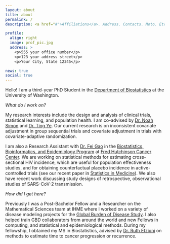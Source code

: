 ```yaml
---
layout: about
title: about
permalink: /
description: <a href="#">Affiliations</a>. Address. Contacts. Moto. Etc.

profile:
  align: right
  image: prof_pic.jpg
  address: >
    <p>555 your office number</p>
    <p>123 your address street</p>
    <p>Your City, State 12345</p>

news: true
social: true
---
```


Hello! I am a third-year PhD Student in the [Department of Biostatistics](https://www.biostat.washington.edu) at the University of Washington.

*What do I work on?*

My research interests include the design and analysis of clinical trials, statistical learning, and population health. I am co-advised by [Dr. Noah Simon](http://faculty.washington.edu/nrsimon/) and [Dr. Ting Ye](https://sites.google.com/view/tingye). Our current research is on inconsistent covariate adjustment in group sequential trials and covariate adjustment in trials with covariate-adaptive randomization.

I am also a Research Assistant with [Dr. Fei Gao](https://www.fredhutch.org/en/faculty-lab-directory/gao-fei.html) in the [Biostatistics, Bioinformatics, and Epidemiology Program](https://www.fredhutch.org/en/research/divisions/vaccine-infectious-disease-division/research/biostatistics-bioinformatics-and-epidemiology.html) at [Fred Hutchinson Cancer Center](http://www.fhcrc.org). We are working on statistical methods for estimating cross-sectional HIV incidence, which are useful for population effectiveness studies, and for obtaining counterfactual placebo incidence in active-controlled trials (see our recent paper in [Statistics in Medicine](https://onlinelibrary.wiley.com/doi/10.1002/sim.9296)). We also have recent work discussing study designs of retrospective, observational studies of SARS-CoV-2 transmission.

*How did I get here?*

Previously I was a Post-Bachelor Fellow and a Researcher on the Mathematical Sciences team at IHME where I worked on a variety of disease modeling projects for the [Global Burden of Disease Study](http://www.healthdata.org/gbd). I also helped train GBD collaborators from around the world and new Fellows in computing, and statistical and epidemiological methods. During my fellowship, I obtained my MS in Biostatistics, advised by [Dr. Ruth Etzioni](https://www.fredhutch.org/en/faculty-lab-directory/etzioni-ruth.html) on methods to estimate time to cancer progression or recurrence.